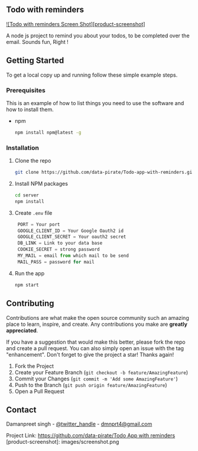 ## Todo with reminders

[![Todo with reminders Screen Shot][product-screenshot]]()

A node js project to remind you about your todos, to be completed over the email.
Sounds fun, Right !


## Getting Started

To get a local copy up and running follow these simple example steps.

### Prerequisites

This is an example of how to list things you need to use the software and how to install them.
* npm
  ```sh
  npm install npm@latest -g
  ```

### Installation

1. Clone the repo
   ```sh
   git clone https://github.com/data-pirate/Todo-app-with-reminders.git
   ```
2. Install NPM packages
   ```sh
   cd server
   npm install
   ```
3. Create `.env` file
   ```js
    PORT = Your port
    GOOGLE_CLIENT_ID = Your Google Oauth2 id
    GOOGLE_CLIENT_SECRET = Your oauth2 secret
    DB_LINK = Link to your data base
    COOKIE_SECRET = strong password
    MY_MAIL = email from which mail to be send
    MAIL_PASS = password for mail
   ```
4. Run the app
    ```js
    npm start
    ```

## Contributing

Contributions are what make the open source community such an amazing place to learn, inspire, and create. Any contributions you make are **greatly appreciated**.

If you have a suggestion that would make this better, please fork the repo and create a pull request. You can also simply open an issue with the tag "enhancement".
Don't forget to give the project a star! Thanks again!

1. Fork the Project
2. Create your Feature Branch (`git checkout -b feature/AmazingFeature`)
3. Commit your Changes (`git commit -m 'Add some AmazingFeature'`)
4. Push to the Branch (`git push origin feature/AmazingFeature`)
5. Open a Pull Request

## Contact

Damanpreet singh - [@twitter_handle](https://twitter.com/its_damanpreet) - dmnprt4@gmail.com

Project Link: [https://github.com/data-pirate/Todo App with reminders](https://github.com/data-pirate/Todo-app-with-reminders)
[product-screenshot]: images/screenshot.png
